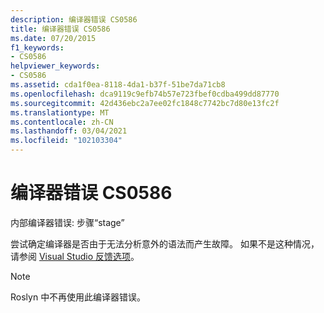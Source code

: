 ```yaml
---
description: 编译器错误 CS0586
title: 编译器错误 CS0586
ms.date: 07/20/2015
f1_keywords:
- CS0586
helpviewer_keywords:
- CS0586
ms.assetid: cda1f0ea-8118-4da1-b37f-51be7da71cb8
ms.openlocfilehash: dca9119c9efb74b57e723fbef0cdba499dd87770
ms.sourcegitcommit: 42d436ebc2a7ee02fc1848c7742bc7d80e13fc2f
ms.translationtype: MT
ms.contentlocale: zh-CN
ms.lasthandoff: 03/04/2021
ms.locfileid: "102103304"
---
```

# <a name="compiler-error-cs0586"></a>编译器错误 CS0586

内部编译器错误: 步骤“stage”

 尝试确定编译器是否由于无法分析意外的语法而产生故障。 如果不是这种情况，请参阅 [Visual Studio 反馈选项](/visualstudio/ide/feedback-options)。

> [!NOTE]
> Roslyn 中不再使用此编译器错误。
